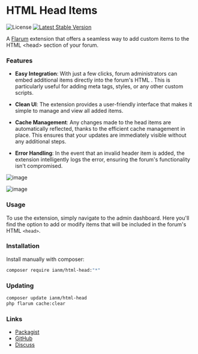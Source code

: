 # HTML Head Items

![License](https://img.shields.io/badge/license-MIT-blue.svg) [![Latest Stable Version](https://img.shields.io/packagist/v/ianm/html-head.svg)](https://packagist.org/packages/ianm/html-head)

A [Flarum](http://flarum.org) extension that offers a seamless way to add custom items to the HTML &lt;head&gt; section of your forum.

### Features

- **Easy Integration**: With just a few clicks, forum administrators can embed additional items directly into the forum's HTML <head>. This is particularly useful for adding meta tags, styles, or any other custom scripts.

- **Clean UI**: The extension provides a user-friendly interface that makes it simple to manage and view all added items.

- **Cache Management**: Any changes made to the head items are automatically reflected, thanks to the efficient cache management in place. This ensures that your updates are immediately visible without any additional steps.

- **Error Handling**: In the event that an invalid header item is added, the extension intelligently logs the error, ensuring the forum's functionality isn't compromised.

![image](https://user-images.githubusercontent.com/16573496/104105231-a3bb3000-52a4-11eb-97dc-d4c097471ebd.png)

![image](https://user-images.githubusercontent.com/16573496/104105258-cc432a00-52a4-11eb-8ee6-51d75c731b51.png)

### Usage

To use the extension, simply navigate to the admin dashboard. Here you'll find the option to add or modify items that will be included in the forum's HTML `<head>`.

### Installation

Install manually with composer:

```sh
composer require ianm/html-head:"*"
```

### Updating

```sh
composer update ianm/html-head
php flarum cache:clear
```

### Links

- [Packagist](https://packagist.org/packages/ianm/html-head)
- [GitHub](https://github.com/imorland/html-head)
- [Discuss](https://discuss.flarum.org/d/25907)

